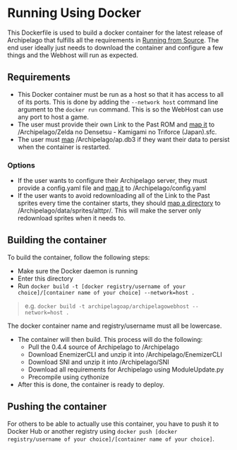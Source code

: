 # Running Using Docker

This Dockerfile is used to build a docker container for the latest release of Archipelago that fulfills all the requirements in [Running from Source](https://github.com/ArchipelagoMW/Archipelago/blob/main/docs/running%20from%20source.md). The end user ideally just needs to download the container and configure a few things and the Webhost will run as expected.

## Requirements

* This Docker container must be run as a host so that it has access to all of its ports. This is done by adding the `--network host` command line argument to the `docker run` command. This is so the WebHost can use any port to host a game.
* The user must provide their own Link to the Past ROM and [map it](https://docs.docker.com/storage/bind-mounts/) to /Archipelago/Zelda no Densetsu - Kamigami no Triforce (Japan).sfc.
* The user must [map](https://docs.docker.com/storage/bind-mounts/) /Archipelago/ap.db3 if they want their data to persist when the container is restarted.

### Options

* If the user wants to configure their Archipelago server, they must provide a config.yaml file and [map it](https://docs.docker.com/storage/bind-mounts/) to /Archipelago/config.yaml
* If the user wants to avoid redownloading all of the Link to the Past sprites every time the container starts, they should [map a directory](https://docs.docker.com/storage/bind-mounts/) to /Archipelago/data/sprites/alttpr/. This will make the server only redownload sprites when it needs to.

## Building the container

To build the container, follow the following steps:

* Make sure the Docker daemon is running
* Enter this directory
* Run `docker build -t [docker registry/username of your choice]/[container name of your choice] --network=host .`

>e.g. `docker build -t archipelagoap/archipelagowebhost --network=host .`

The docker container name and registry/username must all be lowercase.
* The container will then build. This process will do the following:
  * Pull the 0.4.4 source of Archipelago to /Archipelago
  * Download EnemizerCLI and unzip it into /Archipelago/EnemizerCLI
  * Download SNI and unzip it into /Archipelago/SNI
  * Download all requirements for Archipelago using ModuleUpdate.py
  * Precompile using cythonize
* After this is done, the container is ready to deploy.

## Pushing the container

For others to be able to actually use this container, you have to push it to Docker Hub or another registry using `docker push [docker registry/username of your choice]/[container name of your choice]`.